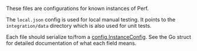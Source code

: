 These files are configurations for known instances of Perf.

The `local.json` config is used for local manual testing. It points to the
`integration/data` directory which is also used for unit tests.

Each file should serialize to/from a
[config.InstanceConfig](https://pkg.go.dev/go.goldmine.build/perf/go/config?tab=doc#InstanceConfig).
See the Go struct for detailed documentation of what each field means.
